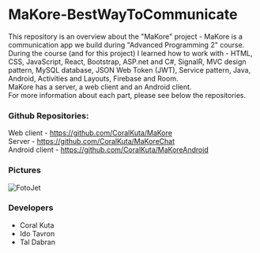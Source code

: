 # MaKore-BestWayToCommunicate
This repository is an overview about the "MaKore" project - MaKore is a communication app we build during "Advanced Programming 2" course. <br>
During the course (and for this project) I learned how to work with - HTML, CSS, JavaScript, React, Bootstrap, ASP.net and C#, SignalR, MVC design pattern, MySQL database, JSON Web Token (JWT), Service pattern, Java, Android, Activities and Layouts, Firebase and Room. <br>
MaKore has a server, a web client and an Android client. <br>
For more information about each part, please see below the repositories.

### Github Repositories:
Web client - https://github.com/CoralKuta/MaKore <br>
Server - https://github.com/CoralKuta/MaKoreChat <br>
Android client - https://github.com/CoralKuta/MaKoreAndroid <br>


### Pictures
![FotoJet](https://user-images.githubusercontent.com/90967892/180658790-d46ef907-cef0-44d2-82ce-a31e6e0cff65.jpg)


### Developers
- Coral Kuta
- Ido Tavron
- Tal Dabran


